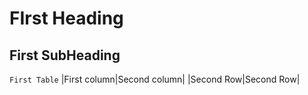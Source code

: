 # FIrst Heading
## First SubHeading

```First Table```
|First column|Second column|
|Second Row|Second Row|
